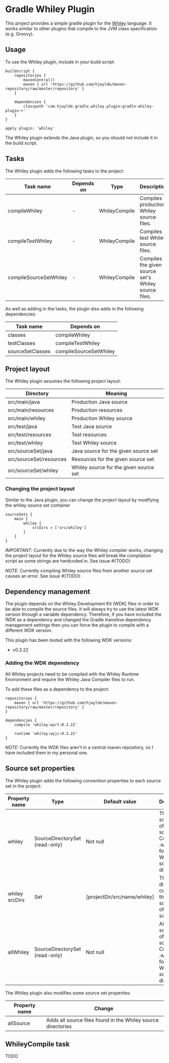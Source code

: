 # Gradle Whiley Plugin

This project provides a simple gradle plugin for the [Whiley](https://whiley.org/ "Whiley") language. It works similar to other plugins that compile to the JVM class specification (e.g. Groovy).

## Usage

To use the Whiley plugin, include in your build script:

    buildscript {
        repositories {
            mavenCentral()
            maven { url 'https://github.com/hjwylde/maven-repository/raw/master/repository' }
        }

        dependencies {
            classpath 'com.hjwylde.gradle.whiley.plugin:gradle-whiley-plugin:+'
        }
    }

    apply plugin: 'whiley'

The Whiley plugin extends the Java plugin, so you should not include it in the build script.

## Tasks

The Whiley plugin adds the following tasks to the project:

Task name|Depends on|Type|Description
---------|----------|----|-----------
compileWhiley|-|WhileyCompile|Compiles production Whiley source files.
compileTestWhiley|-|WhileyCompile|Compiles test Whiley source files.
compileSourceSetWhiley|-|WhileyCompile|Compiles the given source set's Whiley source files.

As well as adding in the tasks, the plugin also adds in the following dependencies:

Task name|Depends on
---------|----------
classes|compileWhiley
testClasses|compileTestWhiley
sourceSetClasses|compileSourceSetWhiley

## Project layout

The Whiley plugin assumes the following project layout:

Directory|Meaning
---------|-------
src/main/java|Production Java source
src/main/resources|Production resources
src/main/whiley|Production Whiley source
src/test/java|Test Java source
src/test/resources|Test resources
src/test/whiley|Test Whiley source
src/sourceSet/java|Java source for the given source set
src/sourceSet/resources|Resources for the given source set
src/sourceSet/whiley|Whiley source for the given source set

### Changing the project layout

Similar to the Java plugin, you can change the project layout by modifying the whiley source set container

    sourceSets {
        main {
            whiley {
                srcDirs = ['src/whiley']
            }
        }
    }

*IMPORTANT*:
Currently due to the way the Whiley compiler works, changing the project layout for the Whiley
source files will break the compilation script as some strings are hardcoded in. See issue #{TODO}

*NOTE*:
Currently compiling Whiley source files from another source set causes an error. See issue #{TODO}

## Dependency management

The plugin depends on the Whiley Development Kit (WDK) files in order to be able to compile the
source files. It will always try to use the latest WDK version through a variable dependency.
Therefore, if you have included the WDK as a dependency and changed the Gradle transitive
dependency management settings then you can force the plugin to compile with a different WDK
version.

This plugin has been tested with the following WDK versions:
* v0.3.22

### Adding the WDK dependency

All Whiley projects need to be compiled with the Whiley Runtime Environment and require the Whiley
Java Compiler files to run.

To add these files as a dependency to the project:

    repositories {
        maven { url 'https://github.com/hjwylde/maven-repository/raw/master/repository' }
    }

    dependencies {
        compile 'whiley:wyrt:0.3.22'

        runtime 'whiley:wyjc:0.3.22'
    }

*NOTE:*
Currently the WDK files aren't in a central maven repository, so I have included them in my
personal one.

## Source set properties

The Whiley plugin adds the following convention properties to each source set in the project:

Property name|Type|Default value|Description
-------------|----|-------------|-----------
whiley|SourceDirectorySet (read-only)|Not null|The Whiley source files of this source set. Contains all .whiley files found in the Whiley source directories.
whiley srcDirs|Set<File>|[projectDir/src/name/whiley]|The source directories containing the Whiley source files of this source set.
allWhiley|SourceDirectorySet (read-only)|Not null|All Whiley source files of this source set. Contains all .whiley files found in the Whiley source directories.

The Whiley plugin also modifies some source set properties:

Property name|Change
-------------|------
allSource|Adds all source files found in the Whiley source directories

## WhileyCompile task

TODO

